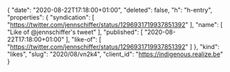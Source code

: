 {
  "date": "2020-08-22T17:18:00+01:00",
  "deleted": false,
  "h": "h-entry",
  "properties": {
    "syndication": [
      "https://twitter.com/jennschiffer/status/1296931719937851392"
    ],
    "name": [
      "Like of @jennschiffer's tweet"
    ],
    "published": [
      "2020-08-22T17:18:00+01:00"
    ],
    "like-of": [
      "https://twitter.com/jennschiffer/status/1296931719937851392"
    ]
  },
  "kind": "likes",
  "slug": "2020/08/vn2k4",
  "client_id": "https://indigenous.realize.be"
}
